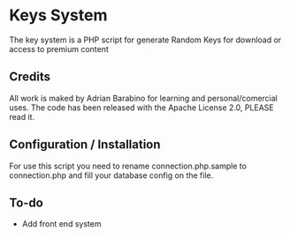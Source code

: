 <h1>Keys System</h1>

The key system is a PHP script for generate Random Keys for download or access to premium content

<h2>Credits</h2>
All work is maked by Adrian Barabino for learning and personal/comercial uses.
The code has been released with the Apache License 2.0, PLEASE read it.


<h2>Configuration / Installation</h2>

For use this script you need to rename connection.php.sample to connection.php and fill your database config on the file.

<h2>To-do </h2>

* Add front end system 